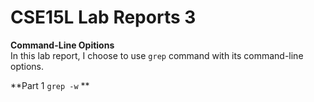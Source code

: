 # CSE15L Lab Reports 3

**Command-Line Opitions**<br>
In this lab report, I choose to use `grep` command with its command-line options.

**Part 1 `grep -w` **<br>

